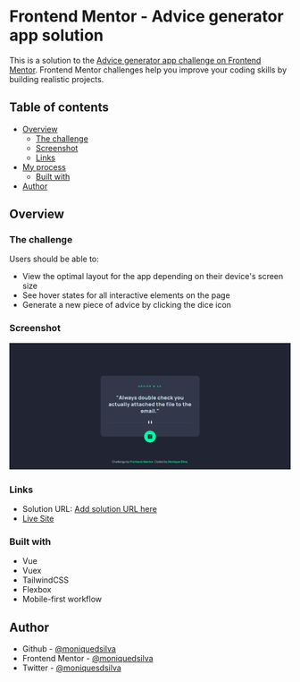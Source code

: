 # Frontend Mentor - Advice generator app solution

This is a solution to the [Advice generator app challenge on Frontend Mentor](https://www.frontendmentor.io/challenges/advice-generator-app-QdUG-13db). Frontend Mentor challenges help you improve your coding skills by building realistic projects.

## Table of contents

- [Overview](#overview)
  - [The challenge](#the-challenge)
  - [Screenshot](#screenshot)
  - [Links](#links)
- [My process](#my-process)
  - [Built with](#built-with)
- [Author](#author)

## Overview

### The challenge

Users should be able to:

- View the optimal layout for the app depending on their device's screen size
- See hover states for all interactive elements on the page
- Generate a new piece of advice by clicking the dice icon

### Screenshot

![screenshot](./public/assets/screenshot.png)

### Links

- Solution URL: [Add solution URL here](https://your-solution-url.com)
- [Live Site](https://mss-advice-generator.vercel.app/)

### Built with

- Vue
- Vuex
- TailwindCSS
- Flexbox
- Mobile-first workflow

## Author

- Github - [@moniquedsilva](https://github.com/moniquedsilva)
- Frontend Mentor - [@moniquedsilva](https://www.frontendmentor.io/profile/moniquedsilva)
- Twitter - [@moniquesdsilva](https://twitter.com/moniquesdsilva)